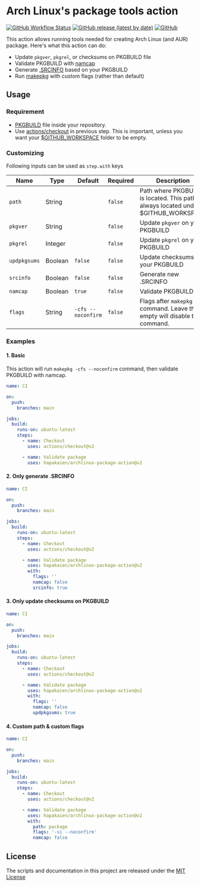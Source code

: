 # Arch Linux's package tools action

[![GitHub Workflow Status](https://img.shields.io/github/workflow/status/hapakaien/archlinux-package-action/CI?label=CI&style=flat-square)](https://github.com/hapakaien/archlinux-package-action/actions) [![GitHub release (latest by date)](https://img.shields.io/github/v/release/hapakaien/archlinux-package-action?style=flat-square)](https://github.com/hapakaien/archlinux-package-action/releases) [![GitHub](https://img.shields.io/github/license/hapakaien/archlinux-package-action?style=flat-square)](./LICENSE)

This action allows running tools needed for creating Arch Linux (and AUR) package. 
Here's what this action can do:

- Update `pkgver`, `pkgrel`, or checksums on PKGBUILD file
- Validate PKGBUILD with [namcap](https://wiki.archlinux.org/title/namcap)
- Generate [.SRCINFO](https://wiki.archlinux.org/title/.SRCINFO) based on your PKGBUILD
- Run [makepkg](https://wiki.archlinux.org/title/Makepkg) with custom flags (rather than default)

## Usage

### Requirement

- [PKGBUILD](https://wiki.archlinux.org/title/PKGBUILD) file inside your repository.
- Use [actions/checkout](https://github.com/actions/checkout) in previous step. This is important, unless you want your [$GITHUB_WORKSPACE](https://docs.github.com/en/actions/reference/environment-variables#default-environment-variables) folder to be empty.

### Customizing

Following inputs can be used as `step.with` keys

| Name              | Type      | Default                       | Required  | Description                           |
|-------------------|-----------|-------------------------------|-----------|---------------------------------------|
| `path`            | String    |                               | `false`   | Path where PKGBUILD is located. This path always located under $GITHUB_WORKSPACE |
| `pkgver`          | String    |                               | `false`   | Update `pkgver` on your PKGBUILD |
| `pkgrel`          | Integer   |                               | `false`   | Update `pkgrel` on your PKGBUILD |
| `updpkgsums`      | Boolean   | `false`                       | `false`   | Update checksums on your PKGBUILD     |
| `srcinfo`         | Boolean   | `false`                       | `false`   | Generate new .SRCINFO                 |
| `namcap`          | Boolean   | `true`                        | `false`   | Validate PKGBUILD                     |
| `flags`           | String    | `-cfs --noconfirm`            | `false`   | Flags after `makepkg` command. Leave this empty will disable this command. |

### Examples

#### 1. Basic

This action will run `makepkg -cfs --noconfirm` command, then validate PKGBUILD with namcap.

```yaml
name: CI

on:
  push:
    branches: main

jobs:
  build:
    runs-on: ubuntu-latest
    steps:
      - name: Checkout
        uses: actions/checkout@v2

      - name: Validate package
        uses: hapakaien/archlinux-package-action@v2
```

#### 2. Only generate .SRCINFO

```yaml
name: CI

on:
  push:
    branches: main

jobs:
  build:
    runs-on: ubuntu-latest
    steps:
      - name: Checkout
        uses: actions/checkout@v2

      - name: Validate package
        uses: hapakaien/archlinux-package-action@v2
        with:
          flags: ''
          namcap: false
          srcinfo: true
```

#### 3. Only update checksums on PKGBUILD

```yaml
name: CI

on:
  push:
    branches: main

jobs:
  build:
    runs-on: ubuntu-latest
    steps:
      - name: Checkout
        uses: actions/checkout@v2

      - name: Validate package
        uses: hapakaien/archlinux-package-action@v2
        with:
          flags: ''
          namcap: false
          updpkgsums: true
```

#### 4. Custom path & custom flags

```yaml
name: CI

on:
  push:
    branches: main

jobs:
  build:
    runs-on: ubuntu-latest
    steps:
      - name: Checkout
        uses: actions/checkout@v2

      - name: Validate package
        uses: hapakaien/archlinux-package-action@v2
        with:
          path: package
          flags: '-si --noconfirm'
          namcap: false
```

## License

The scripts and documentation in this project are released under the [MIT License](LICENSE)
